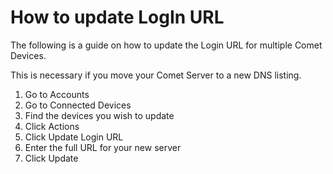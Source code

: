 # How to update LogIn URL

The following is a guide on how to update the Login URL for multiple Comet Devices. 

This is necessary if you move your Comet Server to a new DNS listing.

1) Go to Accounts
2) Go to Connected Devices
3) Find the devices you wish to update
4) Click Actions
5) Click Update Login URL
6) Enter the full URL for your new server
7) Click Update
